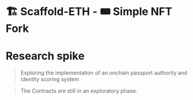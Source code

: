 # 🏗 Scaffold-ETH - 🎟 Simple NFT Fork

# Research spike

> Exploring the implementation of an onchain passport authority and identity scoring system

> The Contracts are still in an exploratory phase.
